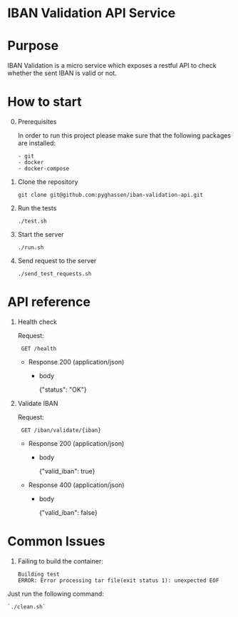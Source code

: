 # IBAN Validation API Service

Purpose
========
IBAN Validation is a micro service which exposes a restful API to check whether the sent IBAN is valid or not.

How to start
===============

0. Prerequisites

   In order to run this project please make sure that the following packages are installed:

       - git
       - docker
       - docker-compose

1. Clone the repository

    `git clone git@github.com:pyghassen/iban-validation-api.git`

2. Run the tests

    `./test.sh`

3. Start the server

    `./run.sh`

4. Send request to the server

    `./send_test_requests.sh`

API reference
=============

1. Health check

    Request:

        GET /health

    + Response 200 (application/json)

        + body

            {"status": "OK"}

2. Validate IBAN

    Request:

        GET /iban/validate/{iban}

    + Response 200 (application/json)

        + body

            {"valid_iban": true}

    + Response 400 (application/json)

        + body

            {"valid_iban": false}

Common Issues
=============

1. Failing to build the container:

    ```
    Building test
    ERROR: Error processing tar file(exit status 1): unexpected EOF
    ```

Just run the following command:

    `./clean.sh`
